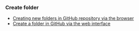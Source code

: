 ### Create folder
- [Creating new folders in GitHub repository via the browser](https://github.com/KirstieJane/STEMMRoleModels/wiki/Creating-new-folders-in-GitHub-repository-via-the-browser)
- [Create a folder in GitHub via the web interface](https://webapps.stackexchange.com/a/41754)
